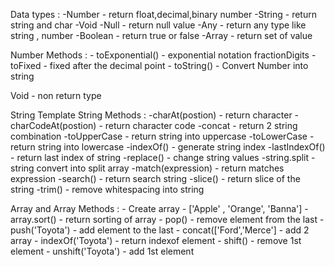 Data types :
    -Number - return float,decimal,binary number
    -String - return string and char
    -Void 
    -Null - return null value
    -Any - return any type like string , number
    -Boolean - return true or false
    -Array - return set of value
    
Number Methods :
    - toExponential() -  exponential notation fractionDigits 
    - toFixed - fixed  after the decimal point
    - toString() - Convert Number into string
    
Void - non return type

String Template 
String Methods :
    -charAt(postion) - return character
    -charCodeAt(postion) - return character code
    -concat - return 2 string combination
    -toUpperCase - return string into uppercase
    -toLowerCase - return string into lowercase
    -indexOf() - generate string index
    -lastIndexOf() - return last index of string
    -replace() - change string values
    -string.split - string convert into split array
    -match(expression) - return matches expression
    -search() - return search string
    -slice() - return slice of the string
    -trim() - remove whitespacing into string

Array and Array Methods :
    - Create array - ['Apple' , 'Orange', 'Banna']
    - array.sort() - return sorting of array
    - pop() - remove element from the last
    - push('Toyota') - add element to the last
    - concat(['Ford','Merce'] - add 2 array
    - indexOf('Toyota') - return indexof element
    - shift() - remove 1st element
    - unshift('Toyota') - add 1st element
